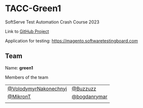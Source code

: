 # TACC-Green1

SoftServe Test Automation Crash Course 2023

Link to [GitHub Project](https://github.com/users/MikronT/projects/1)

Application for testing: https://magento.softwaretestingboard.com

## Team

Name: **green1**

Members of the team

| | |
|---|---|
| [@VolodymyrNakonechnyi](https://github.com/VolodymyrNakonechnyi) | [@Buzzuzz](https://github.com/Buzzuzz) |
| [@MikronT](https://github.com/MikronT) | [@bogdanrymar](https://github.com/bogdanrymar) |
| | |
